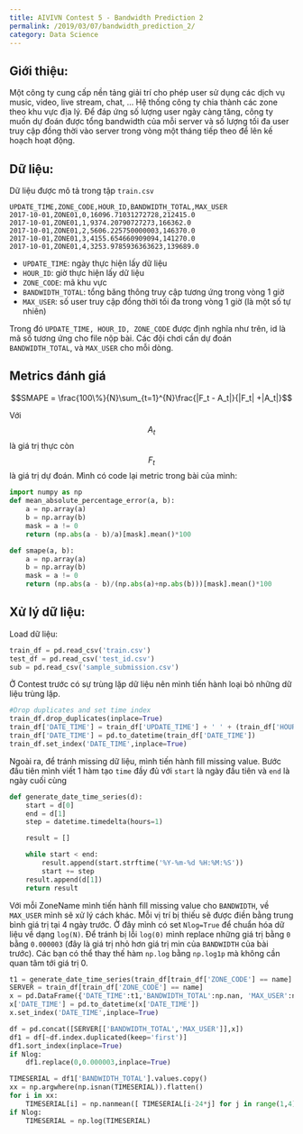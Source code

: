 ```yaml
---
title: AIVIVN Contest 5 - Bandwidth Prediction 2
permalink: /2019/03/07/bandwidth_prediction_2/
category: Data Science
---
```

## Giới thiệu:
Một công ty cung cấp nền tảng giải trí cho phép user sử dụng các dịch vụ music, video, live stream, chat, … 
Hệ thống công ty chia thành các zone theo khu vực địa lý. Để đáp ứng số lượng user ngày càng tăng, 
công ty muốn dự đoán được tổng bandwidth của mỗi server và số lượng tối đa user truy cập đồng thời vào server 
trong vòng một tháng tiếp theo để lên kế hoạch hoạt động.

## Dữ liệu:
Dữ liệu được mô tả trong tập `train.csv`
```csv
UPDATE_TIME,ZONE_CODE,HOUR_ID,BANDWIDTH_TOTAL,MAX_USER
2017-10-01,ZONE01,0,16096.71031272728,212415.0
2017-10-01,ZONE01,1,9374.20790727273,166362.0
2017-10-01,ZONE01,2,5606.225750000003,146370.0
2017-10-01,ZONE01,3,4155.654660909094,141270.0
2017-10-01,ZONE01,4,3253.9785936363623,139689.0
```

- `UPDATE_TIME`: ngày thực hiện lấy dữ liệu
- `HOUR_ID`: giờ thực hiện lấy dữ liệu
- `ZONE_CODE`: mã khu vực
- `BANDWIDTH_TOTAL`: tổng băng thông truy cập tương ứng trong vòng 1 giờ
- `MAX_USER`: số user truy cập đồng thời tối đa trong vòng 1 giờ (là một số tự nhiên)

Trong đó `UPDATE_TIME, HOUR_ID, ZONE_CODE` được định nghĩa như trên, id là mã số tương ứng cho file nộp bài. Các đội chơi cần dự đoán `BANDWIDTH_TOTAL`, và `MAX_USER` cho mỗi dòng. 

## Metrics đánh giá
$$SMAPE = \frac{100\%}{N}\sum_{t=1}^{N}\frac{|F_t - A_t|}{|F_t| +|A_t|}$$

Với $$A_t$$ là giá trị thực còn $$F_t$$ là giá trị dự  đoán.  Mình có code  lại metric trong bài của mình: 
```python
import numpy as np
def mean_absolute_percentage_error(a, b): 
    a = np.array(a)
    b = np.array(b)
    mask = a != 0
    return (np.abs(a - b)/a)[mask].mean()*100

def smape(a, b): 
    a = np.array(a)
    b = np.array(b)
    mask = a != 0
    return (np.abs(a - b)/(np.abs(a)+np.abs(b)))[mask].mean()*100
```

## Xử lý dữ liệu:
Load dữ liệu:
```python
train_df = pd.read_csv('train.csv')
test_df = pd.read_csv('test_id.csv')
sub = pd.read_csv('sample_submission.csv')
```
Ở Contest trước có sự trùng lặp dữ liệu nên mình tiến hành loại bỏ những dữ liệu trùng lặp.
```python
#Drop duplicates and set time index
train_df.drop_duplicates(inplace=True)
train_df['DATE_TIME'] = train_df['UPDATE_TIME'] + ' ' + (train_df['HOUR_ID'].astype(str)) + ':00:00'
train_df['DATE_TIME'] = pd.to_datetime(train_df['DATE_TIME'])
train_df.set_index('DATE_TIME',inplace=True)
```
Ngoài ra, để tránh missing dữ liệu, mình tiến hành fill missing value. Bước đầu tiên mình viết 1 hàm tạo `time` đầy đủ với `start` là ngày đầu tiên và `end` là ngày cuối cùng
```python
def generate_date_time_series(d):
    start = d[0]
    end = d[1]
    step = datetime.timedelta(hours=1)

    result = []

    while start < end:
        result.append(start.strftime('%Y-%m-%d %H:%M:%S'))
        start += step
    result.append(d[1])
    return result
```
Với mỗi ZoneName mình tiến hành fill missing value cho `BANDWIDTH`, về `MAX_USER` mình sẽ xử lý cách khác. Mỗi vị trí bị thiếu sẽ được điền bằng trung bình giá trị tại 4 ngày trước. Ở đây mình có set `Nlog=True` để chuẩn hóa dữ liệu về dạng `log(N)`. Để tránh bị lỗi `log(0)` mình replace những giá trị bằng `0` bằng `0.000003` (đây là giá trị nhỏ hơn giá trị min của `BANDWIDTH` của bài trước). Các bạn có thể thay thế hàm `np.log` bằng `np.log1p` mà không cần quan tâm tới giá trị 0. 

```python
t1 = generate_date_time_series(train_df[train_df['ZONE_CODE'] == name].index[[0,-1]])
SERVER = train_df[train_df['ZONE_CODE'] == name]
x = pd.DataFrame({'DATE_TIME':t1,'BANDWIDTH_TOTAL':np.nan, 'MAX_USER':np.nan})
x['DATE_TIME'] = pd.to_datetime(x['DATE_TIME'])
x.set_index('DATE_TIME',inplace=True)

df = pd.concat([SERVER[['BANDWIDTH_TOTAL','MAX_USER']],x])
df1 = df[~df.index.duplicated(keep='first')]
df1.sort_index(inplace=True)
if Nlog:
    df1.replace(0,0.000003,inplace=True)

TIMESERIAL = df1['BANDWIDTH_TOTAL'].values.copy()
xx = np.argwhere(np.isnan(TIMESERIAL)).flatten()
for i in xx:
    TIMESERIAL[i] = np.nanmean([ TIMESERIAL[i-24*j] for j in range(1,4)])
if Nlog:
    TIMESERIAL = np.log(TIMESERIAL)
```

